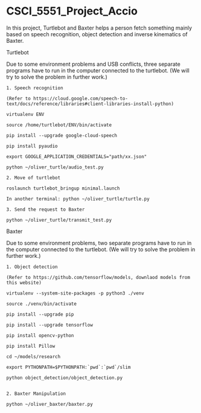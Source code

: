 # CSCI_5551_Project_Accio
In this project, Turtlebot and Baxter helps a person fetch something mainly based on speech recognition, object detection and inverse kinematics of Baxter.

Turtlebot

Due to some environment problems and USB conflicts, three separate programs have to run in the computer connected to the turtlebot. (We will try to solve the problem in further work.)

	1. Speech recognition 
	
	(Refer to https://cloud.google.com/speech-to-text/docs/reference/libraries#client-libraries-install-python)
		
	virtualenv ENV

	source /home/turtlebot/ENV/bin/activate

	pip install --upgrade google-cloud-speech

	pip install pyaudio

	export GOOGLE_APPLICATION_CREDENTIALS="path/xx.json"

	python ~/oliver_turtle/audio_test.py

	2. Move of turtlebot

	roslaunch turtlebot_bringup minimal.launch

	In another terminal: python ~/oliver_turtle/turtle.py

	3. Send the request to Baxter

	python ~/oliver_turtle/transmit_test.py

  Baxter
  
  Due to some environment problems, two separate programs have to run in the computer connected to the turtlebot. (We will try to solve   the problem in further work.)

	1. Object detection
	
	(Refer to https://github.com/tensorflow/models, downlaod models from this website)
	
	virtualenv --system-site-packages -p python3 ./venv
	
	source ./venv/bin/activate
	
	pip install --upgrade pip
	
	pip install --upgrade tensorflow
	
	pip install opencv-python
	
	pip install Pillow
	
	cd ~/models/research
	
	export PYTHONPATH=$PYTHONPATH:`pwd`:`pwd`/slim
	
	python object_detection/object_detection.py


	2. Baxter Manipulation

	python ~/oliver_baxter/baxter.py
